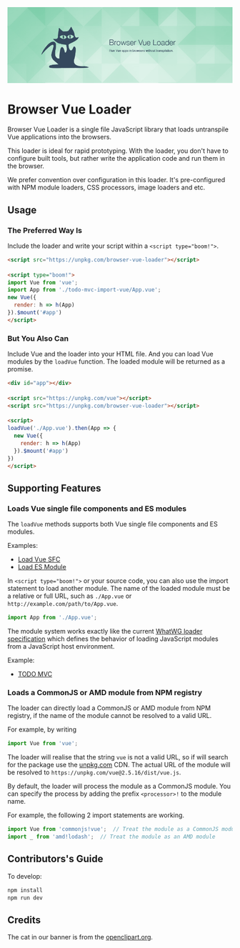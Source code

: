 ![Browser Vue Loader](./banner.png)

Browser Vue Loader
==================

Browser Vue Loader is a single file JavaScript library
that loads untranspile Vue applications into the browsers.

This loader is ideal for rapid prototyping. With the loader,
you don't have to configure built tools, but rather write
the application code and run them in the browser.

We prefer convention over configuration in this loader.
It's pre-configured with NPM module loaders, CSS processors,
image loaders and etc.

## Usage

### The Preferred Way Is

Include the loader and write your script within a `<script type="boom!">`.

```html
<script src="https://unpkg.com/browser-vue-loader"></script>

<script type="boom!">
import Vue from 'vue';
import App from './todo-mvc-import-vue/App.vue';
new Vue({
  render: h => h(App)
}).$mount('#app')
</script>
```

### But You Also Can

Include Vue and the loader into your HTML file.
And you can load Vue modules by the `loadVue` function. The loaded module
will be returned as a promise.

```html
<div id="app"></div>

<script src="https://unpkg.com/vue"></script>
<script src="https://unpkg.com/browser-vue-loader"></script>

<script>
loadVue('./App.vue').then(App => {
  new Vue({
    render: h => h(App)
  }).$mount('#app')
})
</script>
```

## Supporting Features

### Loads Vue single file components and ES modules

The `loadVue` methods supports both Vue single file components and ES modules.

Examples:

* [Load Vue SFC](https://imdreamrunner.github.io/browser-vue-loader/examples/single-file-component/)
* [Load ES Module](https://imdreamrunner.github.io/browser-vue-loader/examples/es-modules/)

In `<script type="boom!">` or your source code, you can also use the import statement
to load another module. The name of the loaded module must be a relative or full
URL, such as `./App.vue` or `http://example.com/path/to/App.vue`.

```javascript
import App from './App.vue';
```

The module system works exactly like the current
[WhatWG loader specification](https://whatwg.github.io/loader/)
which defines the behavior of loading JavaScript modules from a
JavaScript host environment.


Example:

* [TODO MVC](https://imdreamrunner.github.io/browser-vue-loader/examples/todo-mvc/)


### Loads a CommonJS or AMD module from NPM registry

The loader can directly load a CommonJS or AMD module from NPM registry,
if the name of the module cannot be resolved to a valid URL.

For example, by writing

```javascript
import Vue from 'vue';
```

The loader will realise that the string `vue` is not a valid URL, so
if will search for the package use the [unpkg.com](https://unpkg.com/)
CDN. The actual URL of the module will be resolved to
`https://unpkg.com/vue@2.5.16/dist/vue.js`.

By default, the loader will process the module as a CommonJS module.
You can specify the process by adding the prefix `<processor>!` to the
module name.

For example, the following 2 import statements are working.

```javascript
import Vue from 'commonjs!vue';  // Treat the module as a CommonJS module
import _ from 'amd!lodash';  // Treat the module as an AMD module
```

## Contributors's Guide

To develop:

```bash
npm install
npm run dev
```

## Credits

The cat in our banner is from the
[openclipart.org](https://openclipart.org/detail/85915/cat-6).
